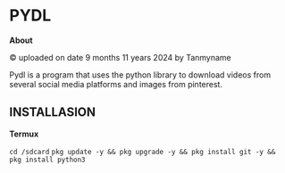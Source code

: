 # PYDL
**About**

© uploaded on date 9 months 11 years 2024 by Tanmyname

Pydl is a program that uses the python library to download videos from several social media platforms and images from pinterest. 
## INSTALLASION 
**Termux**

```cd /sdcard```
```pkg update -y && pkg upgrade -y && pkg install git -y && pkg install python3 ```

